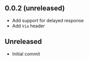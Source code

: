## 0.0.2 (unreleased)

* Add support for delayed response
* Add `Via` header

## Unreleased

* Initial commit
